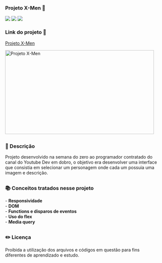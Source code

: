 ### Projeto X-Men 🦸

<div style="display: inline_block">

<img src="https://img.shields.io/badge/html5-%23E34F26.svg?style=for-the-badge&logo=html5&logoColor=white" />
<img src="https://img.shields.io/badge/css3-%231572B6.svg?style=for-the-badge&logo=css3&logoColor=white" />
<img src="https://img.shields.io/badge/javascript-%23323330.svg?style=for-the-badge&logo=javascript&logoColor=%23F7DF1E" />

### Link do projeto 🔗

<a href="https://26tassiofernandes.github.io/projeto-x-men/" rel="external">Projeto X-Men</a> <br>

<img alt="Projeto X-Men" src="https://media.giphy.com/media/M38GwKfBZLlRBel79y/giphy.gif" width="480" height="270">

</div>


##

### 📜 Descrição 
<p>
Projeto desenvolvido na semana do zero ao programador contratado do canal do Youtube Dev em dobro, o objetivo era desenvolver uma interface que
consistia em selecionar um personagem onde cada um possuia uma imagem e descrição.
</p>

##

### 📚 Conceitos tratados nesse projeto
<p>
- <strong>Responsividade</strong> <br>
- <strong>DOM</strong> <br>
- <strong>Functions e disparos de eventos</strong> <br>
- <strong>Uso do flex</strong> <br>
- <strong>Media query</strong>
  
</p>

##

### ✏️ Licença 
<p>Proibida a utilização dos arquivos e códigos em questão para fins diferentes de aprendizado e estudo.</p>

##
